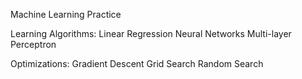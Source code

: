 Machine Learning Practice

Learning Algorithms:
	Linear Regression
	Neural Networks
		Multi-layer Perceptron

Optimizations:
	Gradient Descent
	Grid Search
	Random Search
